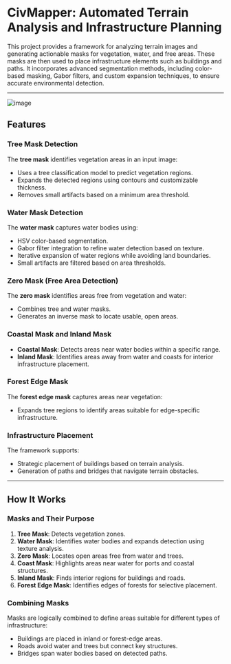# CivMapper: Automated Terrain Analysis and Infrastructure Planning

This project provides a framework for analyzing terrain images and generating actionable masks for vegetation, water, and free areas. These masks are then used to place infrastructure elements such as buildings and paths. It incorporates advanced segmentation methods, including color-based masking, Gabor filters, and custom expansion techniques, to ensure accurate environmental detection.

---

![image](https://github.com/user-attachments/assets/975411f0-47fc-49f1-9997-06b53ff53df1)


## Features

### Tree Mask Detection
The **tree mask** identifies vegetation areas in an input image:
- Uses a tree classification model to predict vegetation regions.
- Expands the detected regions using contours and customizable thickness.
- Removes small artifacts based on a minimum area threshold.

### Water Mask Detection
The **water mask** captures water bodies using:
- HSV color-based segmentation.
- Gabor filter integration to refine water detection based on texture.
- Iterative expansion of water regions while avoiding land boundaries.
- Small artifacts are filtered based on area thresholds.

### Zero Mask (Free Area Detection)
The **zero mask** identifies areas free from vegetation and water:
- Combines tree and water masks.
- Generates an inverse mask to locate usable, open areas.

### Coastal Mask and Inland Mask
- **Coastal Mask**: Detects areas near water bodies within a specific range.
- **Inland Mask**: Identifies areas away from water and coasts for interior infrastructure placement.

### Forest Edge Mask
The **forest edge mask** captures areas near vegetation:
- Expands tree regions to identify areas suitable for edge-specific infrastructure.

### Infrastructure Placement
The framework supports:
- Strategic placement of buildings based on terrain analysis.
- Generation of paths and bridges that navigate terrain obstacles.

---

## How It Works

### Masks and Their Purpose
1. **Tree Mask**: Detects vegetation zones.
2. **Water Mask**: Identifies water bodies and expands detection using texture analysis.
3. **Zero Mask**: Locates open areas free from water and trees.
4. **Coast Mask**: Highlights areas near water for ports and coastal structures.
5. **Inland Mask**: Finds interior regions for buildings and roads.
6. **Forest Edge Mask**: Identifies edges of forests for selective placement.

### Combining Masks
Masks are logically combined to define areas suitable for different types of infrastructure:
- Buildings are placed in inland or forest-edge areas.
- Roads avoid water and trees but connect key structures.
- Bridges span water bodies based on detected paths.
